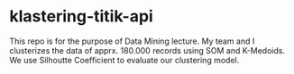 # klastering-titik-api
This repo is for the purpose of Data Mining lecture. My team and I clusterizes the data of apprx. 180.000 records using SOM and K-Medoids. We use Silhoutte Coefficient to evaluate our clustering model.

